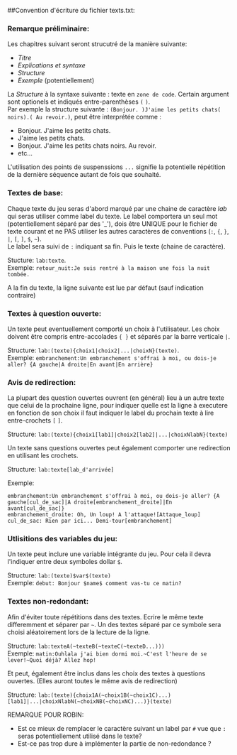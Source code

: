 ##Convention d'écriture du fichier texts.txt:

### Remarque préliminaire:
Les chapitres suivant seront strucutré de la manière suivante:
  - _Titre_
  - _Explications et syntaxe_
  - _Structure_
  - _Exemple_ (potentiellement)

La _Structure_ à la syntaxe suivante : texte en `zone de code`. Certain argument sont optionels et indiqués entre-parenthèses `(` `)`.  
Par exemple la structure suivante : `(Bonjour. )J'aime les petits chats( noirs).( Au revoir.)`, peut être interprétée comme :
  - Bonjour. J'aime les petits chats.
  - J'aime les petits chats.
  - Bonjour. J'aime les petits chats noirs. Au revoir.
  - etc...

L'utilisation des points de suspenssions `...` signifie la potentielle répétition de la dernière séquence autant de fois que souhaité.

### Textes de base:
Chaque texte du jeu seras d'abord marqué par une chaine de caractère _lab_ qui seras utiliser comme label du texte. Le label comportera un seul mot (potentiellement séparé par des '_'), dois être UNIQUE pour le fichier de texte courant et ne PAS utiliser les autres caractères de conventions (`:`, `{`, `}`, `|`, `[`, `]`, `$`, `~`).  
Le label sera suivi de `:` indiquant sa fin. Puis le texte (chaine de caractère).

Stucture: `lab:texte`.  
Exemple: `retour_nuit:Je suis rentré à la maison une fois la nuit tombée.`

A la fin du texte, la ligne suivante est lue par défaut (sauf indication contraire)


### Textes à question ouverte:
Un texte peut eventuellement comporté un choix à l'utilisateur. Les choix doivent être compris entre-accolades `{ }` et séparés par la barre verticale `|`.

Structure: `lab:(texte){choix1|choix2|...|choixN}(texte)`.  
Exemple: `embranchement:Un embranchement s'offrai à moi, ou dois-je aller? {A gauche|A droite|En avant|En arrière}`

### Avis de redirection:
La plupart des question ouvertes ouvrent (en général) lieu à un autre texte que celui de la prochaine ligne, pour indiquer quelle est la ligne à executere en fonction de son choix il faut indiquer le label du prochain texte à lire entre-crochets `[` `]`. 

Structure: `lab:(texte){choix1[lab1]|choix2[lab2]|...|choixNlabN}(texte)`

Un texte sans questions ouvertes peut également comporter une redirection en utilisant les crochets.

Structure: `lab:texte[lab_d'arrivée]`

Exemple: 
```
embranchement:Un embranchement s'offrai à moi, ou dois-je aller? {A gauche[cul_de_sac]|A droite[embranchement_droite]|En avant[cul_de_sac]}
embranchement_droite: Oh, Un loup! A l'attaque![Attaque_loup]
cul_de_sac: Rien par ici... Demi-tour[embranchement]
```

### Utlisitions des variables du jeu:
Un texte peut inclure une variable intégrante du jeu. Pour cela il devra l'indiquer entre deux symboles dollar `$`.

Structure: `lab:(texte)$var$(texte)`  
Exemple: `debut: Bonjour $name$ comment vas-tu ce matin?`

### Textes non-redondant:
Afin d'éviter toute répétitions dans des textes. Ecrire le même texte differemment et séparer par `~`. Un des textes séparé par ce symbole sera choisi aléatoirement lors de la lecture de la ligne.

Structure: `lab:texteA(~texteB(~texteC(~texteD...)))`  
Exemple: `matin:Ouhlala j'ai bien dormi moi.~C'est l'heure de se lever!~Quoi déjà? Allez hop!`

Et peut, également être inclus dans les choix des textes à questions ouvertes. (Elles auront toutes le même avis de redirection)

Structure: `lab:(texte){choix1A(~choix1B(~choix1C)...)[lab1]|...|choixNlabN(~choixNB(~choixNC)...)}(texte)`



REMARQUE POUR ROBIN:
 - Est ce mieux de remplacer le caractère suivant un label par `#` vue que `:` seras potentiellement utilisé dans le texte?
 - Est-ce pas trop dure à implémenter la partie de non-redondance ?
